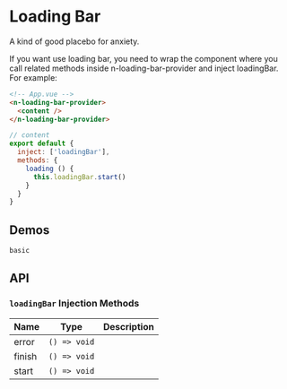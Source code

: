 # Loading Bar

A kind of good placebo for anxiety.

<n-space vertical>
<n-alert title="Prerequisite" type="warning">
  If you want use loading bar, you need to wrap the component where you call related methods inside <n-text code>n-loading-bar-provider</n-text> and inject <n-text code>loadingBar</n-text>.
</n-alert>
For example:

```html
<!-- App.vue -->
<n-loading-bar-provider>
  <content />
</n-loading-bar-provider>
```

```js
// content
export default {
  inject: ['loadingBar'],
  methods: {
    loading () {
      this.loadingBar.start()
    }
  }
}
```

</n-space>

## Demos

```demo
basic
```

## API

### `loadingBar` Injection Methods

| Name   | Type         | Description |
| ------ | ------------ | ----------- |
| error  | `() => void` |             |
| finish | `() => void` |             |
| start  | `() => void` |             |
